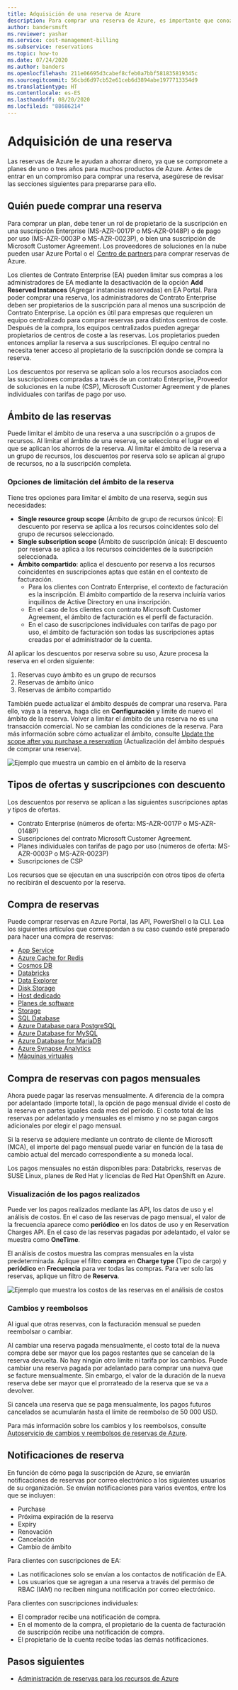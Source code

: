 ```yaml
---
title: Adquisición de una reserva de Azure
description: Para comprar una reserva de Azure, es importante que conozca algunos aspectos importantes.
author: bandersmsft
ms.reviewer: yashar
ms.service: cost-management-billing
ms.subservice: reservations
ms.topic: how-to
ms.date: 07/24/2020
ms.author: banders
ms.openlocfilehash: 211e06695d3cabef8cfeb0a7bbf581835819345c
ms.sourcegitcommit: 56cbd6d97cb52e61ceb6d3894abe1977713354d9
ms.translationtype: HT
ms.contentlocale: es-ES
ms.lasthandoff: 08/20/2020
ms.locfileid: "88686214"
---
```

# <a name="buy-a-reservation"></a>Adquisición de una reserva

Las reservas de Azure le ayudan a ahorrar dinero, ya que se compromete a planes de uno o tres años para muchos productos de Azure. Antes de entrar en un compromiso para comprar una reserva, asegúrese de revisar las secciones siguientes para prepararse para ello.

## <a name="who-can-buy-a-reservation"></a>Quién puede comprar una reserva

Para comprar un plan, debe tener un rol de propietario de la suscripción en una suscripción Enterprise (MS-AZR-0017P o MS-AZR-0148P) o de pago por uso (MS-AZR-0003P o MS-AZR-0023P), o bien una suscripción de Microsoft Customer Agreement. Los proveedores de soluciones en la nube pueden usar Azure Portal o el  [Centro de partners](/partner-center/azure-reservations) para comprar reservas de Azure.

Los clientes de Contrato Enterprise (EA) pueden limitar sus compras a los administradores de EA mediante la desactivación de la opción **Add Reserved Instances** (Agregar instancias reservadas) en EA Portal. Para poder comprar una reserva, los administradores de Contrato Enterprise deben ser propietarios de la suscripción para al menos una suscripción de Contrato Enterprise. La opción es útil para empresas que requieren un equipo centralizado para comprar reservas para distintos centros de coste. Después de la compra, los equipos centralizados pueden agregar propietarios de centros de coste a las reservas. Los propietarios pueden entonces ampliar la reserva a sus suscripciones. El equipo central no necesita tener acceso al propietario de la suscripción donde se compra la reserva.

Los descuentos por reserva se aplican solo a los recursos asociados con las suscripciones compradas a través de un contrato Enterprise, Proveedor de soluciones en la nube (CSP), Microsoft Customer Agreement y de planes individuales con tarifas de pago por uso.

## <a name="scope-reservations"></a>Ámbito de las reservas

Puede limitar el ámbito de una reserva a una suscripción o a grupos de recursos. Al limitar el ámbito de una reserva, se selecciona el lugar en el que se aplican los ahorros de la reserva. Al limitar el ámbito de la reserva a un grupo de recursos, los descuentos por reserva solo se aplican al grupo de recursos, no a la suscripción completa.

### <a name="reservation-scoping-options"></a>Opciones de limitación del ámbito de la reserva

Tiene tres opciones para limitar el ámbito de una reserva, según sus necesidades:

- **Single resource group scope** (Ámbito de grupo de recursos único): El descuento por reserva se aplica a los recursos coincidentes solo del grupo de recursos seleccionado.
- **Single subscription scope** (Ámbito de suscripción única): El descuento por reserva se aplica a los recursos coincidentes de la suscripción seleccionada.
- **Ámbito compartido**: aplica el descuento por reserva a los recursos coincidentes en suscripciones aptas que están en el contexto de facturación.
    - Para los clientes con Contrato Enterprise, el contexto de facturación es la inscripción. El ámbito compartido de la reserva incluiría varios inquilinos de Active Directory en una inscripción.
    - En el caso de los clientes con contrato Microsoft Customer Agreement, el ámbito de facturación es el perfil de facturación.
    - En el caso de suscripciones individuales con tarifas de pago por uso, el ámbito de facturación son todas las suscripciones aptas creadas por el administrador de la cuenta.

Al aplicar los descuentos por reserva sobre su uso, Azure procesa la reserva en el orden siguiente:

1. Reservas cuyo ámbito es un grupo de recursos
2. Reservas de ámbito único
3. Reservas de ámbito compartido

También puede actualizar el ámbito después de comprar una reserva. Para ello, vaya a la reserva, haga clic en **Configuración** y limite de nuevo el ámbito de la reserva. Volver a limitar el ámbito de una reserva no es una transacción comercial. No se cambian las condiciones de la reserva. Para más información sobre cómo actualizar el ámbito, consulte [Update the scope after you purchase a reservation](manage-reserved-vm-instance.md#change-the-reservation-scope) (Actualización del ámbito después de comprar una reserva).

![Ejemplo que muestra un cambio en el ámbito de la reserva](./media/prepare-buy-reservation/rescope-reservation-resource-group.png)

## <a name="discounted-subscription-and-offer-types"></a>Tipos de ofertas y suscripciones con descuento

Los descuentos por reserva se aplican a las siguientes suscripciones aptas y tipos de ofertas.

- Contrato Enterprise (números de oferta: MS-AZR-0017P o MS-AZR-0148P)
- Suscripciones del contrato Microsoft Customer Agreement.
- Planes individuales con tarifas de pago por uso (números de oferta: MS-AZR-0003P o MS-AZR-0023P)
- Suscripciones de CSP

Los recursos que se ejecutan en una suscripción con otros tipos de oferta no recibirán el descuento por la reserva.

## <a name="purchase-reservations"></a>Compra de reservas

Puede comprar reservas en Azure Portal, las API, PowerShell o la CLI. Lea los siguientes artículos que correspondan a su caso cuando esté preparado para hacer una compra de reservas:

- [App Service](prepay-app-service-isolated-stamp.md)
- [Azure Cache for Redis](../../azure-cache-for-redis/cache-reserved-pricing.md)
- [Cosmos DB](../../cosmos-db/cosmos-db-reserved-capacity.md)
- [Databricks](prepay-databricks-reserved-capacity.md)
- [Data Explorer](/azure/data-explorer/pricing-reserved-capacity)
- [Disk Storage](../../virtual-machines/disks-reserved-capacity.md)
- [Host dedicado](../../virtual-machines/prepay-dedicated-hosts-reserved-instances.md)
- [Planes de software](../../virtual-machines/linux/prepay-suse-software-charges.md)
- [Storage](../../storage/blobs/storage-blob-reserved-capacity.md)
- [SQL Database](../../azure-sql/database/reserved-capacity-overview.md)
- [Azure Database para PostgreSQL](../../postgresql/concept-reserved-pricing.md)
- [Azure Database for MySQL](../../mysql/concept-reserved-pricing.md)
- [Azure Database for MariaDB](../../mariadb/concept-reserved-pricing.md)
- [Azure Synapse Analytics](prepay-sql-data-warehouse-charges.md)
- [Máquinas virtuales](../../virtual-machines/windows/prepay-reserved-vm-instances.md)

## <a name="buy-reservations-with-monthly-payments"></a>Compra de reservas con pagos mensuales

Ahora puede pagar las reservas mensualmente. A diferencia de la compra por adelantado (importe total), la opción de pago mensual divide el costo de la reserva en partes iguales cada mes del período. El costo total de las reservas por adelantado y mensuales es el mismo y no se pagan cargos adicionales por elegir el pago mensual.

Si la reserva se adquiere mediante un contrato de cliente de Microsoft (MCA), el importe del pago mensual puede variar en función de la tasa de cambio actual del mercado correspondiente a su moneda local.

Los pagos mensuales no están disponibles para: Databricks, reservas de SUSE Linux, planes de Red Hat y licencias de Red Hat OpenShift en Azure.

### <a name="view-payments-made"></a>Visualización de los pagos realizados

Puede ver los pagos realizados mediante las API, los datos de uso y el análisis de costos. En el caso de las reservas de pago mensual, el valor de la frecuencia aparece como **periódico** en los datos de uso y en Reservation Charges API. En el caso de las reservas pagadas por adelantado, el valor se muestra como **OneTime**.

El análisis de costos muestra las compras mensuales en la vista predeterminada. Aplique el filtro **compra** en **Charge type** (Tipo de cargo) y **periódico** en **Frecuencia** para ver todas las compras. Para ver solo las reservas, aplique un filtro de **Reserva**.

![Ejemplo que muestra los costos de las reservas en el análisis de costos](./media/prepare-buy-reservation/cost-analysis.png)

### <a name="exchange-and-refunds"></a>Cambios y reembolsos

Al igual que otras reservas, con la facturación mensual se pueden reembolsar o cambiar. 

Al cambiar una reserva pagada mensualmente, el costo total de la nueva compra debe ser mayor que los pagos restantes que se cancelan de la reserva devuelta. No hay ningún otro límite ni tarifa por los cambios. Puede cambiar una reserva pagada por adelantado para comprar una nueva que se facture mensualmente. Sin embargo, el valor de la duración de la nueva reserva debe ser mayor que el prorrateado de la reserva que se va a devolver.

Si cancela una reserva que se paga mensualmente, los pagos futuros cancelados se acumularán hasta el límite de reembolso de 50 000 USD.

Para más información sobre los cambios y los reembolsos, consulte [Autoservicio de cambios y reembolsos de reservas de Azure](exchange-and-refund-azure-reservations.md).

## <a name="reservation-notifications"></a>Notificaciones de reserva

En función de cómo paga la suscripción de Azure, se enviarán notificaciones de reservas por correo electrónico a los siguientes usuarios de su organización. Se envían notificaciones para varios eventos, entre los que se incluyen: 

- Purchase
- Próxima expiración de la reserva
- Expiry
- Renovación
- Cancelación
- Cambio de ámbito

Para clientes con suscripciones de EA:

- Las notificaciones solo se envían a los contactos de notificación de EA.
- Los usuarios que se agregan a una reserva a través del permiso de RBAC (IAM) no reciben ninguna notificación por correo electrónico.

Para clientes con suscripciones individuales:

- El comprador recibe una notificación de compra.
- En el momento de la compra, el propietario de la cuenta de facturación de suscripción recibe una notificación de compra.
- El propietario de la cuenta recibe todas las demás notificaciones.

## <a name="next-steps"></a>Pasos siguientes

- [Administración de reservas para los recursos de Azure](manage-reserved-vm-instance.md)
